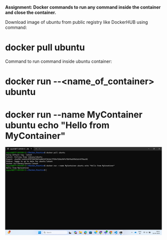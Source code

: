 
**Assignment: Docker commands to run any command inside the container and close the container.**

Download image of ubuntu from public registry like DockerHUB using command:

# docker pull ubuntu

Command to run command inside ubuntu container:

# docker run --<name_of_container> ubuntu <command>

# docker run --name MyContainer ubuntu echo "Hello from MyContainer"

![alt text](../Day-1/day-1(commandinsideconatainer).png)